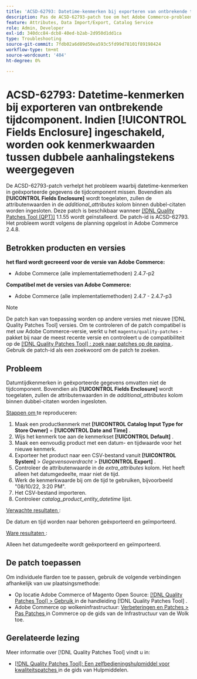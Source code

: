 ```yaml
---
title: 'ACSD-62793: Datetime-kenmerken bij exporteren van ontbrekende tijdcomponent. Als **[!UICONTROL Fields Enclosure]** ingeschakeld is, worden ook kenmerkwaarden tussen dubbele aanhalingstekens weergegeven'
description: Pas de ACSD-62793-patch toe om het Adobe Commerce-probleem op te lossen waarbij datetime-kenmerken in geëxporteerde gegevens de tijdcomponent missen. Bovendien als **[!UICONTROL Fields Enclosure]** wordt toegelaten, zullen de attributenwaarden in de *additional_attributes* kolom binnen dubbel-citaten worden ingesloten.
feature: Attributes, Data Import/Export, Catalog Service
role: Admin, Developer
exl-id: 340dcc84-dcb8-40ed-b2ab-2d950d1dd1ca
type: Troubleshooting
source-git-commit: 7fdb02a6d89d50ea593c5fd99d78101f89198424
workflow-type: tm+mt
source-wordcount: '404'
ht-degree: 0%

---
```


# ACSD-62793: Datetime-kenmerken bij exporteren van ontbrekende tijdcomponent. Indien **[!UICONTROL Fields Enclosure]** ingeschakeld, worden ook kenmerkwaarden tussen dubbele aanhalingstekens weergegeven

De ACSD-62793-patch verhelpt het probleem waarbij datetime-kenmerken in geëxporteerde gegevens de tijdcomponent missen. Bovendien als **[!UICONTROL Fields Enclosure]** wordt toegelaten, zullen de attributenwaarden in de *additional_attributes* kolom binnen dubbel-citaten worden ingesloten. Deze patch is beschikbaar wanneer [[!DNL Quality Patches Tool (QPT)]](/help/tools/quality-patches-tool/quality-patches-tool-to-self-serve-quality-patches.md) 1.1.55 wordt geïnstalleerd. De patch-id is ACSD-62793. Het probleem wordt volgens de planning opgelost in Adobe Commerce 2.4.8.

## Betrokken producten en versies

**het flard wordt gecreeerd voor de versie van Adobe Commerce:**

* Adobe Commerce (alle implementatiemethoden) 2.4.7-p2

**Compatibel met de versies van Adobe Commerce:**

* Adobe Commerce (alle implementatiemethoden) 2.4.7 - 2.4.7-p3

>[!NOTE]
>
>De patch kan van toepassing worden op andere versies met nieuwe [!DNL Quality Patches Tool] versies. Om te controleren of de patch compatibel is met uw Adobe Commerce-versie, werkt u het `magento/quality-patches` -pakket bij naar de meest recente versie en controleert u de compatibiliteit op de [[!DNL Quality Patches Tool] : zoek naar patches op de pagina ](https://experienceleague.adobe.com/tools/commerce-quality-patches/index.html?lang=nl-NL) . Gebruik de patch-id als een zoekwoord om de patch te zoeken.

## Probleem

Datumtijdkenmerken in geëxporteerde gegevens omvatten niet de tijdcomponent. Bovendien als **[!UICONTROL Fields Enclosure]** wordt toegelaten, zullen de attributenwaarden in de *additional_attributes* kolom binnen dubbel-citaten worden ingesloten.

<u> Stappen om </u> te reproduceren:

1. Maak een productkenmerk met **[!UICONTROL Catalog Input Type for Store Owner]** = **[!UICONTROL Date and Time]** .
1. Wijs het kenmerk toe aan de kenmerkset **[!UICONTROL Default]** .
1. Maak een eenvoudig product met een datum- en tijdwaarde voor het nieuwe kenmerk.
1. Exporteer het product naar een CSV-bestand vanuit **[!UICONTROL System]** > *Gegevensoverdracht* > **[!UICONTROL Export]** .
1. Controleer de attributenwaarde in de *extra_attributes* kolom. Het heeft alleen het datumgedeelte, maar niet de tijd.
1. Werk de kenmerkwaarde bij om de tijd te gebruiken, bijvoorbeeld &quot;08/10/22, 3:20 PM&quot;.
1. Het CSV-bestand importeren.
1. Controleer *catalog_product_entity_datetime* lijst.

<u> Verwachte resultaten </u>:

De datum en tijd worden naar behoren geëxporteerd en geïmporteerd.

<u> Ware resultaten </u>:

Alleen het datumgedeelte wordt geëxporteerd en geïmporteerd.

## De patch toepassen

Om individuele flarden toe te passen, gebruik de volgende verbindingen afhankelijk van uw plaatsingsmethode:

* Op locatie Adobe Commerce of Magento Open Source: [[!DNL Quality Patches Tool] > Gebruik ](/help/tools/quality-patches-tool/usage.md) in de handleiding [!DNL Quality Patches Tool] .
* Adobe Commerce op wolkeninfrastructuur: [ Verbeteringen en Patches > Pas Patches ](https://experienceleague.adobe.com/docs/commerce-cloud-service/user-guide/develop/upgrade/apply-patches.html?lang=nl-NL) in Commerce op de gids van de Infrastructuur van de Wolk toe.


## Gerelateerde lezing

Meer informatie over [!DNL Quality Patches Tool] vindt u in:

* [[!DNL Quality Patches Tool]: Een zelfbedieningshulpmiddel voor kwaliteitspatches ](/help/tools/quality-patches-tool/quality-patches-tool-to-self-serve-quality-patches.md) in de gids van Hulpmiddelen.
